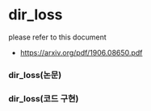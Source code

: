# dir_loss

please refer to this document
* https://arxiv.org/pdf/1906.08650.pdf

### dir_loss(논문)


### dir_loss(코드 구현)


